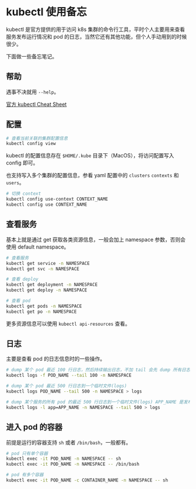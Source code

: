 # kubectl 使用备忘

kubectl 是官方提供的用于访问 k8s 集群的命令行工具，平时个人主要用来查看服务发布运行情况和 pod 的日志，当然它还有其他功能，但个人手动用到的时候很少。

下面做一些备忘笔记。

## 帮助

遇事不决就用 `--help`。

[官方 kubectl Cheat Sheet](https://kubernetes.io/docs/reference/kubectl/cheatsheet/)

## 配置

```bash
# 查看当前关联的集群配置信息
kubectl config view
```

kubectl 的配置信息存在 `$HOME/.kube` 目录下（MacOS），将访问配置写入 config 即可。

也支持写入多个集群的配置信息，参看 yaml 配置中的 `clusters` `contexts` 和 `users`。

```bash
# 切换 context
kubectl config use-context CONTEXT_NAME
kubectl config use CONTEXT_NAME
```

## 查看服务

基本上就是通过 get 获取各类资源信息，一般会加上 namespace 参数，否则会使用 default namespace。

```bash
# 查看服务
kubectl get service -n NAMESPACE
kubectl get svc -n NAMESPACE

# 查看 deploy
kubectl get deployment -n NAMESPACE
kubectl get deploy -n NAMESPACE

# 查看 pod
kubectl get pods -n NAMESPACE
kubectl get po -n NAMESPACE
```

更多资源信息可以使用 `kubectl api-resources` 查看。

## 日志

主要是查看 pod 的日志信息时的一些操作。

```bash
# dump 某个 pod 最近 100 行日志，然后持续输出日志，不加 tail 会先 dump 所有日志出来
kubectl logs -f POD_NAME --tail 100 -n NAMESPACE

# dump 某个 pod 最近 500 行日志到一个临时文件(logs)
kubectl logs POD_NAME --tail 500 -n NAMESPACE > logs

# dump 某个服务的所有 pod 的最近 500 行日志到一个临时文件(logs) APP_NAME 是发布服务时 yaml 中配置的 label
kubectl logs -l app=APP_NAME -n NAMESPACE --tail 500 > logs
```

## 进入 pod 的容器

前提是运行的容器支持 `sh` 或者 `/bin/bash`，一般都有。

```bash
# pod 只有单个容器
kubectl exec -it POD_NAME -n NAMESPACE -- sh
kubectl exec -it POD_NAME -n NAMESPACE -- /bin/bash

# pod 有多个容器
kubectl exec -it POD_NAME -c CONTAINER_NAME -n NAMESPACE -- sh
```
